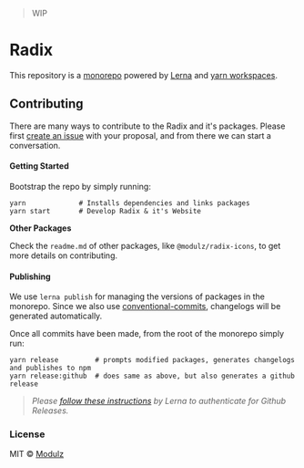 > WIP

# Radix

This repository is a [monorepo](https://github.com/babel/babel/blob/master/doc/design/monorepo.md) powered by [Lerna](https://github.com/lerna/lerna) and [yarn workspaces](https://yarnpkg.com/lang/en/docs/cli/workspaces/).

## Contributing

There are many ways to contribute to the Radix and it's packages. Please first [create an issue](https://github.com/modulz/radix/issues/new) with your proposal, and from there we can start a conversation.

#### Getting Started

Bootstrap the repo by simply running:

```shell
yarn             # Installs dependencies and links packages
yarn start       # Develop Radix & it's Website
```

**Other Packages**

Check the `readme.md` of other packages, like `@modulz/radix-icons`, to get more details on contributing.

#### Publishing

We use `lerna publish` for managing the versions of packages in the monorepo. Since we also use [conventional-commits](https://www.conventionalcommits.org), changelogs will be generated automatically.

Once all commits have been made, from the root of the monorepo simply run:

```shell
yarn release         # prompts modified packages, generates changelogs and publishes to npm
yarn release:github  # does same as above, but also generates a github release
```

> _Please [follow these instructions](https://github.com/lerna/lerna/tree/master/commands/version#--github-release) by Lerna to authenticate for Github Releases._

### License

MIT © [Modulz](https://modulz.app)
